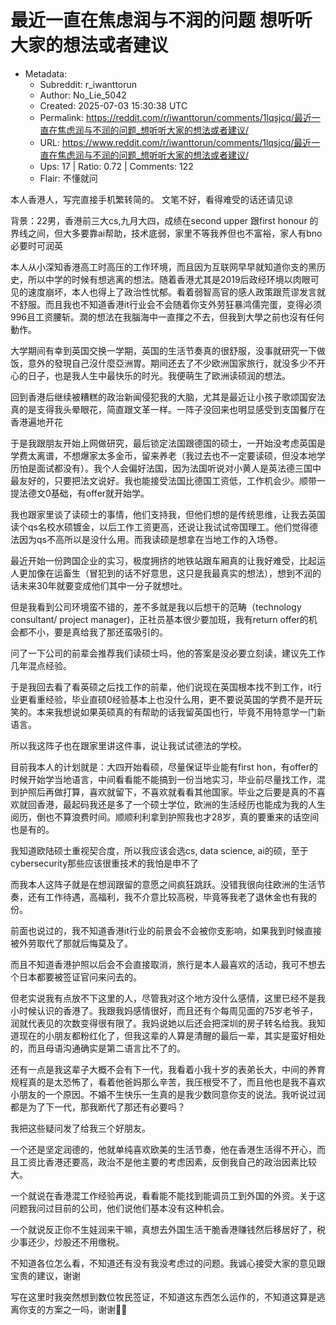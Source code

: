 # 最近一直在焦虑润与不润的问题 想听听大家的想法或者建议

- Metadata:
  - Subreddit: r_iwanttorun
  - Author: No_Lie_5042
  - Created: 2025-07-03 15:30:38 UTC
  - Permalink: https://reddit.com/r/iwanttorun/comments/1lqsjcq/最近一直在焦虑润与不润的问题_想听听大家的想法或者建议/
  - URL: https://www.reddit.com/r/iwanttorun/comments/1lqsjcq/最近一直在焦虑润与不润的问题_想听听大家的想法或者建议/
  - Ups: 17 | Ratio: 0.72 | Comments: 122
  - Flair: 不懂就问


本人香港人，写完直接手机繁转简的。 文笔不好，看得难受的话还请见谅

背景：22男，香港前三大cs,九月大四，成绩在second upper 跟first honour
的界线之间，但大多要靠ai帮助，技术底弱，家里不等我养但也不富裕，家人有bno必要时可润英

本人从小深知香港高工时高压的工作环境，而且因为互联网早早就知道你支的黑历史，所以中学的时候有想逃离的想法。随着香港尤其是2019后政经环境以肉眼可见的速度崩坏，本人也得上了政治性忧郁。看着弱智高官的感人政策跟荒谬发言就不舒服。而且我也不知道香港it行业会不会随着你支外劳狂暴鸿儒完蛋，变得必须996且工资腰斩。潤的想法在我腦海中一直揮之不去，但我到大學之前也沒有任何動作。

大学期间有幸到英国交换一学期，英国的生活节奏真的很舒服，没事就研究一下做饭，意外的發現自己沒什麼亞洲胃。期间还去了不少欧洲国家旅行，就没多少不开心的日子，也是我人生中最快乐的时光。我便萌生了欧洲读硕润的想法。

回到香港后继续被糟糕的政治新闻侵犯我的大脑，尤其是最近让小孩子歌颂国安法真的是支得我头晕眼花，简直跟文革一样。一阵子没回来也明显感受到支国餐厅在香港遍地开花

于是我跟朋友开始上网做研究，最后锁定法国跟德国的硕士，一开始没考虑英国是学费太离谱，不想爆家太多金币，留来养老（我过去也不一定要读硕，但没本地学历怕是面试都没有）。我个人会偏好法国，因为法国听说对小黄人是英法德三国中最友好的，只要把法文说好。我也能接受法国比德国工资低，工作机会少。顺带一提法德文0基础，有offer就开始学。

我也跟家里谈了读硕士的事情，他们支持我，但他们想的是传统思维，让我去英国读个qs名校水硕镀金，以后工作工资更高，还说让我试试帝国理工。他们觉得德法因为qs不高所以是没什么用。而我读硕是想拿在当地工作的入场卷。

最近开始一份跨国企业的实习，极度拥挤的地铁站跟车厢真的让我好难受，比起运人更加像在运畜生（冒犯到的话不好意思，这只是我最真实的想法），想到不润的话未来30年就要变成他们其中一分子就想吐。

但是我看到公司环境蛮不错的，差不多就是我以后想干的范畴（technology
consultant/ project manager)，正社员基本很少要加班，我有return
offer的机会都不小，要是真给我了那还蛮吸引的。

问了一下公司的前辈会推荐我们读硕士吗，他的答案是没必要立刻读，建议先工作几年混点经验。

于是我回去看了看英硕之后找工作的前辈，他们说现在英国根本找不到工作，it行业更看重经验，毕业直硕0经验基本上也没什么用，更不要说英国的学费不是开玩笑的。本来我想说如果英硕真的有帮助的话我留英国也行，毕竟不用特意学一门新语言。

所以我这阵子也在跟家里讲这件事，说让我试试德法的学校。

目前我本人的计划就是：大四开始看硕，尽量保证毕业能有first
hon，有offer的时候开始学当地语言，中间看看能不能搞到一份当地实习，毕业前尽量找工作，混到护照后再做打算，喜欢就留下，不喜欢就看看其他国家。毕业之后要是真的不喜欢就回香港，最起码我还是多了一个硕士学位，欧洲的生活经历也能成为我的人生阅历，倒也不算浪费时间。顺顺利利拿到护照我也才28岁，真的要重来的话空间也是有的。

我知道欧陆硕士重视契合度，所以我应该会选cs, data science,
ai的硕，至于cybersecurity那些应该很重技术的我怕是申不了

而我本人这阵子就是在想润跟留的意愿之间疯狂跳跃。没错我很向往欧洲的生活节奏，还有工作待遇，高福利，我不介意比较高税，毕竟等我老了退休金也有我的份。

前面也说过的，我不知道香港it行业的前景会不会被你支影响，如果我到时候直接被外劳取代了那就后悔莫及了。

而且不知道香港护照以后会不会直接取消，旅行是本人最喜欢的活动，我可不想去个日本都要被签证官问来问去的。

但老实说我有点放不下这里的人，尽管我对这个地方没什么感情，这里已经不是我小时候认识的香港了。我跟我妈感情很好，而且还有个每周见面的75岁老爷子，润就代表见的次数变得很有限了。我妈说她以后还会把深圳的房子转名给我。我知道现在的小朋友都粉红化了，但我这辈的人算是清醒的最后一辈，其实是蛮好相处的，而且母语沟通确实是第二语言比不了的。

还有一点是我这辈子大概不会有下一代，我看着小我十岁的表弟长大，中间的养育规程真的是太恐怖了，看着他爸妈那么辛苦，我压根受不了，而且他也是我不喜欢小朋友的一个原因。不婚不生快乐一生真的是我少数同意你支的说法。我听说过润都是为了下一代，那我断代了那还有必要吗？

我把这些疑问发了给我三个好朋友。

一个还是坚定润德的，他就单纯喜欢欧美的生活节奏，他在香港生活得不开心，而且工资比香港还要高，政治不是他主要的考虑因素，反倒我自己的政治因素比较大。

一个就说在香港混工作经验再说，看看能不能找到能调员工到外国的外资。关于这问题我问过目前的公司，他们说他们基本没有这种机会。

一个就说反正你不生娃润来干嘛，真想去外国生活干脆香港赚钱然后移居好了，税少事还少，炒股还不用缴税。

不知道各位怎么看，不知道还有没有我没考虑过的问题。我诚心接受大家的意见跟宝贵的建议，谢谢

写在这里时我突然想到数位牧民签证，不知道这东西怎么运作的，不知道这算是逃离你支的方案之一吗，谢谢🙏🏻

